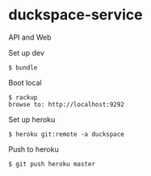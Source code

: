 duckspace-service
=================

API and Web

Set up dev

    $ bundle

Boot local

    $ rackup
    browse to: http://localhost:9292

Set up heroku

    $ heroku git:remote -a duckspace

Push to heroku

    $ git push heroku master

